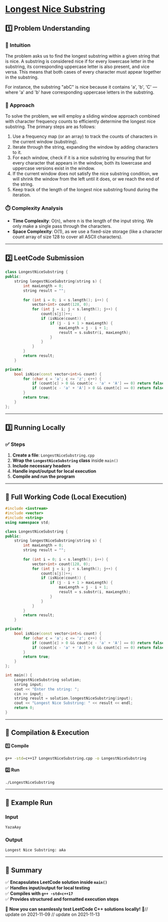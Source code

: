 # **[Longest Nice Substring](https://leetcode.com/problems/longest-nice-substring/description/)**  

## **1️⃣ Problem Understanding**  
### **📌 Intuition**  
The problem asks us to find the longest substring within a given string that is nice. A substring is considered nice if for every lowercase letter in the substring, its corresponding uppercase letter is also present, and vice versa. This means that both cases of every character must appear together in the substring. 

For instance, the substring "abC" is nice because it contains 'a', 'b', 'C' — where 'a' and 'b' have corresponding uppercase letters in the substring. 

### **🚀 Approach**  
To solve the problem, we will employ a sliding window approach combined with character frequency counts to efficiently determine the longest nice substring. The primary steps are as follows:
1. Use a frequency map (or an array) to track the counts of characters in the current window (substring).
2. Iterate through the string, expanding the window by adding characters to it.
3. For each window, check if it is a nice substring by ensuring that for every character that appears in the window, both its lowercase and uppercase versions exist in the window.
4. If the current window does not satisfy the nice substring condition, we will shrink the window from the left until it does, or we reach the end of the string.
5. Keep track of the length of the longest nice substring found during the iteration.

### **⏱️ Complexity Analysis**  
- **Time Complexity**: O(n), where n is the length of the input string. We only make a single pass through the characters.
- **Space Complexity**: O(1), as we use a fixed-size storage (like a character count array of size 128 to cover all ASCII characters).

---  

## **2️⃣ LeetCode Submission**  
```cpp
class LongestNiceSubstring {
public:
    string longestNiceSubstring(string s) {
        int maxLength = 0;
        string result = "";
        
        for (int i = 0; i < s.length(); i++) {
            vector<int> count(128, 0);
            for (int j = i; j < s.length(); j++) {
                count[s[j]]++;
                if (isNice(count)) {
                    if (j - i + 1 > maxLength) {
                        maxLength = j - i + 1;
                        result = s.substr(i, maxLength);
                    }
                }
            }
        }
        return result;
    }

private:
    bool isNice(const vector<int>& count) {
        for (char c = 'a'; c <= 'z'; c++) {
            if (count[c] > 0 && count[c - 'a' + 'A'] == 0) return false; // missing uppercase
            if (count[c - 'a' + 'A'] > 0 && count[c] == 0) return false; // missing lowercase
        }
        return true;
    }
};  
```  

---  

## **3️⃣ Running Locally**  
### **✅ Steps**  
1. **Create a file**: `LongestNiceSubstring.cpp`  
2. **Wrap the `LongestNiceSubstring` class** inside `main()`  
3. **Include necessary headers**  
4. **Handle input/output for local execution**  
5. **Compile and run the program**  

---  

## **📝 Full Working Code (Local Execution)**  
```cpp
#include <iostream>
#include <vector>
#include <string>
using namespace std;

class LongestNiceSubstring {
public:
    string longestNiceSubstring(string s) {
        int maxLength = 0;
        string result = "";
        
        for (int i = 0; i < s.length(); i++) {
            vector<int> count(128, 0);
            for (int j = i; j < s.length(); j++) {
                count[s[j]]++;
                if (isNice(count)) {
                    if (j - i + 1 > maxLength) {
                        maxLength = j - i + 1;
                        result = s.substr(i, maxLength);
                    }
                }
            }
        }
        return result;
    }

private:
    bool isNice(const vector<int>& count) {
        for (char c = 'a'; c <= 'z'; c++) {
            if (count[c] > 0 && count[c - 'a' + 'A'] == 0) return false; // missing uppercase
            if (count[c - 'a' + 'A'] > 0 && count[c] == 0) return false; // missing lowercase
        }
        return true;
    }
};

int main() {
    LongestNiceSubstring solution;
    string input;
    cout << "Enter the string: ";
    cin >> input;
    string result = solution.longestNiceSubstring(input);
    cout << "Longest Nice Substring: " << result << endl;
    return 0;
}  
```  

---  

## **🔧 Compilation & Execution**  
#### **1️⃣ Compile**  
```bash
g++ -std=c++17 LongestNiceSubstring.cpp -o LongestNiceSubstring
```  

#### **2️⃣ Run**  
```bash
./LongestNiceSubstring
```  

---  

## **🎯 Example Run**  
### **Input**  
```
YazaAay
```  
### **Output**  
```
Longest Nice Substring: aAa
```  

---  

## **📌 Summary**  
✅ **Encapsulates LeetCode solution inside `main()`**  
✅ **Handles input/output for local testing**  
✅ **Compiles with `g++ -std=c++17`**  
✅ **Provides structured and formatted execution steps**  

🚀 **Now you can seamlessly test LeetCode C++ solutions locally!** 🚀// update on 2021-11-09
// update on 2021-11-13
